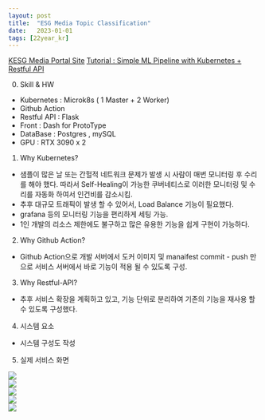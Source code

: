 ```yaml
---
layout: post
title:  "ESG Media Topic Classification"
date:   2023-01-01
tags: [22year_kr]
---
```


[KESG Media Portal Site]()
[Tutorial : Simple ML Pipeline with Kubernetes + Restful API ]()

0. Skill & HW
- Kubernetes : Microk8s ( 1 Master + 2 Worker)
- Github Action 
- Restful API : Flask
- Front : Dash for ProtoType
- DataBase : Postgres , mySQL
- GPU : RTX 3090 x 2 


1. Why Kubernetes? 
- 샘플이 많은 날 또는 간헐적 네트워크 문제가 발생 시 사람이 매번 모니터링 후 수리를 해야 했다. 
따라서 Self-Healing이 가능한 쿠버네티스로 이러한 모니터링 및 수리를 자동화 하여서 인건비를 감소시킴. 
- 추후 대규모 트래픽이 발생 할 수 있어서, Load Balance 기능이 필요했다. 
- grafana 등의 모니터링 기능을 편리하게 세팅 가능.
- 1인 개발의 리소스 제한에도 불구하고 많은 유용한 기능을 쉽게 구현이 가능하다. 

2. Why Github Action?
- Github Action으로 개발 서버에서 도커 이미지 및 manaifest commit - push 만으로 서비스 서버에서 바로 기능이 적용 될 수 있도록 구성. 

3. Why Restful-API?
- 추후 서비스 확장을 계획하고 있고, 기능 단위로 분리하여 기존의 기능을 재사용 할 수 있도록 구성했다. 

4. 시스템 요소 
- 시스템 구성도 작성 






5. 실제 서비스 화면 

![](../assets/esg_mdedia/webpage/한국ESG연구소.png)
</br>
![](../assets/esg_mdedia/webpage/한국ESG연구소_이슈종합분석.png)
</br>
![](../assets/esg_mdedia/webpage/한국ESG연구소_기업모니터링.png)
</br>
![](../assets/esg_mdedia/webpage/한국ESG연구소_데이터센터.png)
</br>
![](../assets/esg_mdedia/webpage/한국ESG연구소_기업뉴스조회.png)







